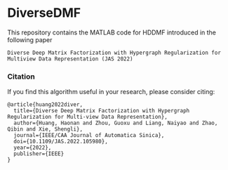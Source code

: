 # DiverseDMF

This repository contains the MATLAB code for HDDMF introduced in the following paper 

	Diverse Deep Matrix Factorization with Hypergraph Regularization for Multiview Data Representation (JAS 2022) 


### Citation
If you find this algorithm useful in your research, please consider citing:

	@article{huang2022diver,
	  title={Diverse Deep Matrix Factorization with Hypergraph Regularization for Multi-view Data Representation},
	  author={Huang, Haonan and Zhou, Guoxu and Liang, Naiyao and Zhao, Qibin and Xie, Shengli},
	  journal={IEEE/CAA Journal of Automatica Sinica},
	  doi={10.1109/JAS.2022.105980},
	  year={2022},
	  publisher={IEEE}
	}
